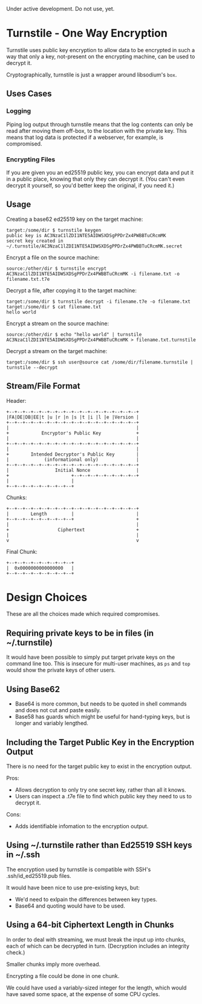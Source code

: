 Under active development.  Do not use, yet.

# Turnstile - One Way Encryption #

Turnstile uses public key encryption to allow data to be encrypted in such a way that only a key, 
not-present on the encrypting machine, can be used to decrypt it.

Cryptographically, turnstile is just a wrapper around libsodium's `box`.


## Uses Cases ##

### Logging ###

Piping log output through turnstile means that the log contents can only be read after moving them
off-box, to the location with the private key.  This means that log data is protected if a
webserver, for example, is compromised.

### Encrypting Files ###

If you are given you an ed25519 public key, you can encrypt data and put it in a public place,
knowing that only they can decrypt it.  (You can't even decrypt it yourself, so you'd better keep
the original, if you need it.) 


## Usage ##

Creating a base62 ed25519 key on the target machine:
```
target:/some/dir $ turnstile keygen
public key is AC3NzaC1lZDI1NTE5AIDWSXDSgPPDrZx4PWBBTuCRcmMK
secret key created in ~/.turnstile/AC3NzaC1lZDI1NTE5AIDWSXDSgPPDrZx4PWBBTuCRcmMK.secret
```

Encrypt a file on the source machine:
```
source:/other/dir $ turnstile encrypt AC3NzaC1lZDI1NTE5AIDWSXDSgPPDrZx4PWBBTuCRcmMK -i filename.txt -o filename.txt.t7e
```

Decrypt a file, after copying it to the target machine:
```
target:/some/dir $ turnstile decrypt -i filename.t7e -o filename.txt
target:/some/dir $ cat filename.txt
hello world
```

Encrypt a stream on the source machine:
```
source:/other/dir $ echo "hello world" | turnstile AC3NzaC1lZDI1NTE5AIDWSXDSgPPDrZx4PWBBTuCRcmMK > filename.txt.turnstile
```

Decrypt a stream on the target machine:
```
target:/some/dir $ ssh user@source cat /some/dir/filename.turnstile | turnstile --decrypt
```


## Stream/File Format ##

Header:
```
+--+--+--+--+--+--+--+--+--+--+--+--+--+--+--+--+
|FA|DE|DB|EE|t |u |r |n |s |t |i |l |e |Version |
+--+--+--+--+--+--+--+--+--+--+--+--+--+--+--+--+
|                                               |
+            Encryptor's Public Key             +
|                                               |
+--+--+--+--+--+--+--+--+--+--+--+--+--+--+--+--+
|                                               |
+        Intended Decryptor's Public Key        |
|             (informational only)              |
+--+--+--+--+--+--+--+--+--+--+--+--+--+--+--+--+
|                 Initial Nonce                 |
+                       +--+--+--+--+--+--+--+--+
|                       |
+--+--+--+--+--+--+--+--+
```
Chunks:
```
+--+--+--+--+--+--+--+--+--+--+--+--+--+--+--+--+
|        Length         |                       |
+--+--+--+--+--+--+--+--+                       +
|                                               |
+                  Ciphertext                   +
|                                               |
v                                               v
```
Final Chunk:
```
+--+--+--+--+--+--+--+--+
|  0x0000000000000000   |
+--+--+--+--+--+--+--+--+
```


# Design Choices #

These are all the choices made which required compromises.


## Requiring private keys to be in files (in ~/.turnstile) ##

It would have been possible to simply put target private keys on the command line too.  This is
insecure for multi-user machines, as `ps` and `top` would show the private keys of other users.


## Using Base62 ##

- Base64 is more common, but needs to be quoted in shell commands and does not cut and paste easily.
- Base58 has guards which might be useful for hand-typing keys, but is longer and variably lengthed.


## Including the Target Public Key in the Encryption Output ##

There is no need for the target public key to exist in the encryption output.

Pros:
- Allows decryption to only try one secret key, rather than all it knows.
- Users can inspect a .t7e file to find which public key they need to us to decrypt it.

Cons:
- Adds identifiable infomation to the encryption output.


## Using ~/.turnstile rather than Ed25519 SSH keys in ~/.ssh ##

The encryption used by turnstile is compatible with SSH's .ssh/id_ed25519.pub files.

It would have been nice to use pre-existing keys, but:
- We'd need to exlpain the differences between key types.
- Base64 and quoting would have to be used.


## Using a 64-bit Ciphertext Length in Chunks ##

In order to deal with streaming, we must break the input up into chunks, each of which can be
decrypted in turn.  (Decryption includes an integrity check.)

Smaller chunks imply more overhead.

Encrypting a file could be done in one chunk.

We could have used a variably-sized integer for the length, which would have saved some space, at
the expense of some CPU cycles.

